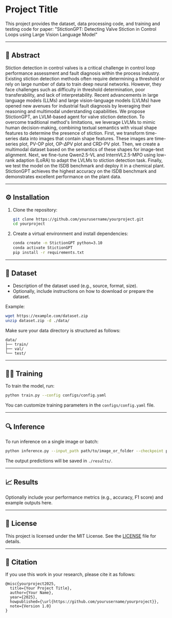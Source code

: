 # Project Title

This project provides the dataset, data processing code, and training and testing code for paper: "StictionGPT: Detecting Valve Stiction in Control Loops using Large Vision Language Model"

---

## 📌 Abstract

Stiction detection in control valves is a critical challenge in control loop performance assessment and fault diagnosis within the process industry. Existing stiction detection methods often require determining a threshold or rely on large number of data to train deep neural networks. However, they face challenges such as difficulty in threshold determination, poor transferability, and lack of interpretability. Recent advancements in large language models (LLMs) and large vision-language models (LVLMs) have opened new avenues for industrial fault diagnosis by leveraging their reasoning and multimodal understanding capabilities. We propose StictionGPT, an LVLM-based agent for valve stiction detection. To overcome traditional method's limitations, we  leverage LVLMs to mimic human decision-making, combining textual semantics with visual shape features to determine the presence of stiction.  First, we transform time-series data into images that contain shape features. These images are time-series plot, PV-OP plot, OP-$\Delta$PV plot and CRD-PV plot. Then, we create a multimodal dataset based on the semantics of these shapes for image-text alignment. Next, we fine-tune Qwen2.5-VL and InternVL2.5-MPO using low-rank adaption (LoRA) to adapt the LVLMs to stiction detection task. Finally, we test the model on the ISDB benchmark and deploy it in a chemical plant. StictionGPT achieves the highest accuracy on the ISDB benchmark and demonstrates excellent performance on the plant data.

---

## ⚙️ Installation

1. Clone the repository:

   ```bash
   git clone https://github.com/yourusername/yourproject.git
   cd yourproject
   ```

2. Create a virtual environment and install dependencies:

   ```bash
   conda create -n StictionGPT python=3.10
   conda activate StictionGPT
   pip install -r requirements.txt
   ```

---

## 📂 Dataset

- Description of the dataset used (e.g., source, format, size).
- Optionally, include instructions on how to download or prepare the dataset.

Example:

```bash
wget https://example.com/dataset.zip
unzip dataset.zip -d ./data/
```

Make sure your data directory is structured as follows:

```
data/
├── train/
├── val/
└── test/
```

---

## 🏋️‍♂️ Training

To train the model, run:

```bash
python train.py --config configs/config.yaml
```

You can customize training parameters in the `configs/config.yaml` file.

---

## 🔍 Inference

To run inference on a single image or batch:

```bash
python inference.py --input_path path/to/image_or_folder --checkpoint path/to/model.ckpt
```

The output predictions will be saved in `./results/`.

---

## 📈 Results

Optionally include your performance metrics (e.g., accuracy, F1 score) and example outputs here.

---

## 📄 License

This project is licensed under the MIT License. See the [LICENSE](LICENSE) file for details.

---

## 🙋 Citation

If you use this work in your research, please cite it as follows:

```
@misc{yourproject2025,
  title={Your Project Title},
  author={Your Name},
  year={2025},
  howpublished={\url{https://github.com/yourusername/yourproject}},
  note={Version 1.0}
}
```

